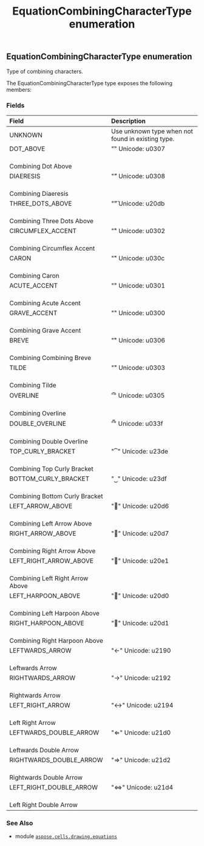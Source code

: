 ﻿---
title: EquationCombiningCharacterType enumeration
second_title: Aspose.Cells for Python via .NET API References
description: 
type: docs
weight: 220
url: /aspose.cells.drawing.equations/equationcombiningcharactertype/
is_root: false
---

## EquationCombiningCharacterType enumeration

Type of combining characters.



The EquationCombiningCharacterType type exposes the following members:

### Fields
| Field | Description |
| :- | :- |
| UNKNOWN | Use unknown type when not found in existing type. |
| DOT_ABOVE | "̇" Unicode: u0307<br/>Combining Dot Above |
| DIAERESIS | "̈" Unicode: u0308<br/>Combining Diaeresis |
| THREE_DOTS_ABOVE | "⃛" Unicode: u20db<br/>Combining Three Dots Above |
| CIRCUMFLEX_ACCENT | "̂" Unicode: u0302<br/>Combining Circumflex Accent |
| CARON | "̌" Unicode: u030c<br/>Combining Caron |
| ACUTE_ACCENT | "́" Unicode: u0301<br/>Combining Acute Accent |
| GRAVE_ACCENT | "̀" Unicode: u0300<br/>Combining Grave Accent |
| BREVE | "̆" Unicode: u0306<br/>Combining Combining Breve |
| TILDE | "̃" Unicode: u0303<br/>Combining Tilde |
| OVERLINE | "̅" Unicode: u0305<br/>Combining Overline |
| DOUBLE_OVERLINE | "̿" Unicode: u033f<br/>Combining Double Overline |
| TOP_CURLY_BRACKET | "⏞" Unicode: u23de<br/>Combining Top Curly Bracket |
| BOTTOM_CURLY_BRACKET | "⏟" Unicode: u23df<br/>Combining Bottom Curly Bracket |
| LEFT_ARROW_ABOVE | "⃖" Unicode: u20d6<br/>Combining Left Arrow Above |
| RIGHT_ARROW_ABOVE | "⃗" Unicode: u20d7<br/>Combining Right Arrow Above |
| LEFT_RIGHT_ARROW_ABOVE | "⃡" Unicode: u20e1<br/>Combining Left Right Arrow Above |
| LEFT_HARPOON_ABOVE | "⃐" Unicode: u20d0<br/>Combining Left Harpoon Above |
| RIGHT_HARPOON_ABOVE | "⃑" Unicode: u20d1<br/>Combining Right Harpoon Above |
| LEFTWARDS_ARROW | "←" Unicode: u2190<br/>Leftwards Arrow |
| RIGHTWARDS_ARROW | "→" Unicode: u2192<br/>Rightwards Arrow |
| LEFT_RIGHT_ARROW | "↔" Unicode: u2194<br/>Left Right Arrow |
| LEFTWARDS_DOUBLE_ARROW | "⇐" Unicode: u21d0<br/>Leftwards Double Arrow |
| RIGHTWARDS_DOUBLE_ARROW | "⇒" Unicode: u21d2<br/>Rightwards Double Arrow |
| LEFT_RIGHT_DOUBLE_ARROW | "⇔" Unicode: u21d4<br/>Left Right Double Arrow |



### See Also
* module [`aspose.cells.drawing.equations`](..)
